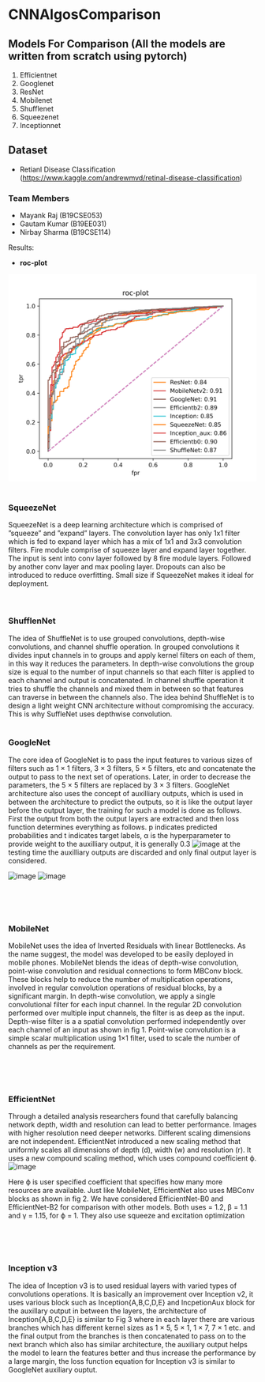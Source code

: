 # CNNAlgosComparison

## Models For Comparison (All the models are written from scratch using pytorch)

1. Efficientnet
2. Googlenet
3. ResNet
4. Mobilenet
5. Shufflenet
6. Squeezenet
7. Inceptionnet

## Dataset

- Retianl Disease Classification (https://www.kaggle.com/andrewmvd/retinal-disease-classification)

### Team Members

- Mayank Raj (B19CSE053)
- Gautam Kumar (B19EE031)
- Nirbay Sharma (B19CSE114)

Results:

- **roc-plot**

![img1](roc__models.svg)
</br></br>
### SqueezeNet
SqueezeNet is a deep learning architecture which is comprised of ”squeeze” and ”expand” layers. The convolution
layer has only 1x1 filter which is fed to expand layer which
has a mix of 1x1 and 3x3 convolution filters. Fire module
comprise of squeeze layer and expand layer together. The
input is sent into conv layer followed by 8 fire module
layers. Followed by another conv layer and max pooling
layer. Dropouts can also be introduced to reduce overfitting.
Small size if SqueezeNet makes it ideal for deployment.
</br></br></br>

### ShufflenNet
The idea of ShuffleNet is to use grouped convolutions,
depth-wise convolutions, and channel shuffle operation.
In grouped convolutions it divides input channels in to
groups and apply kernel filters on each of them, in this
way it reduces the parameters. In depth-wise convolutions
the group size is equal to the number of input channels
so that each filter is applied to each channel and output is
concatenated. In channel shuffle operation it tries to shuffle
the channels and mixed them in between so that features
can traverse in between the channels also. The idea behind
ShuffleNet is to design a light weight CNN architecture
without compromising the accuracy. This is why SuffleNet
uses depthwise convolution.
</br></br>
### GoogleNet
The core idea of GoogleNet is to pass the input features to
various sizes of filters such as 1 × 1 filters, 3 × 3 filters,
5 × 5 filters, etc and concatenate the output to pass to
the next set of operations. Later, in order to decrease the
parameters, the 5 × 5 filters are replaced by 3 × 3 filters.
GoogleNet architecture also uses the concept of auxilliary
outputs, which is used in between the architecture to predict
the outputs, so it is like the output layer before the output
layer, the training for such a model is done as follows.
First the output from both the output layers are extracted
and then loss function determines everything as follows. p
indicates predicted probabilities and t indicates target labels,
α is the hyperparameter to provide weight to the auxilliary
output, it is generally 0.3
![image](https://user-images.githubusercontent.com/65457437/184884848-9d4b78b7-f91b-44ae-bb6d-4bb9669851a8.png)
at the testing time the auxilliary outputs are discarded
and only final output layer is considered.

![image](https://user-images.githubusercontent.com/65457437/184885689-9e7468aa-9f0b-4ec0-be77-d0467b3ebf19.png)
![image](https://user-images.githubusercontent.com/65457437/184885842-9113faf4-8f17-45a7-9ddc-6263cfe364ca.png)


</br></br></br>
### MobileNet
MobileNet uses the idea of Inverted Residuals with linear
Bottlenecks. As the name suggest, the model was developed
to be easily deployed in mobile phones. MobileNet blends
the ideas of depth-wise convolution, point-wise convolution and residual connections to form MBConv block. These blocks help to reduce the number of
multiplication operations, involved in regular convolution
operations of residual blocks, by a significant margin. In
depth-wise convolution, we apply a single convolutional
filter for each input channel. In the regular 2D convolution
performed over multiple input channels, the filter is as deep
as the input. Depth-wise filter is a a spatial convolution
performed independently over each channel of an input as
shown in fig 1. Point-wise convolution is a simple scalar
multiplication using 1×1 filter, used to scale the number of
channels as per the requirement.

</br></br></br>
###  EfficientNet
Through a detailed analysis researchers found that carefully
balancing network depth, width and resolution can lead
to better performance. Images with higher resolution need
deeper networks. Different scaling dimensions are not independent. EfficientNet introduced a new scaling method
that uniformly scales all dimensions of depth (d), width (w)
and resolution (r). It uses a new compound scaling method,
which uses compound coefficient ϕ. 
![image](https://user-images.githubusercontent.com/65457437/184885484-5f46a5a2-ea6e-47ec-8f1c-fd290b3c72f0.png)

Here ϕ is user specified coefficient
that specifies how many more resources are available.
Just like MobileNet, EfficientNet also uses MBConv
blocks as shown in fig 2. We have considered EfficientNet-B0
and EfficientNet-B2 for comparison with other models. Both
uses = 1.2, β = 1.1 and γ = 1.15, for ϕ = 1. They also use
squeeze and excitation optimization


</br></br></br>
### Inception v3
The idea of Inception v3 is to used residual layers with
varied types of convolutions operations. It is basically an
improvement over Inception v2, it uses various block such
as Inception{A,B,C,D,E} and IncpetionAux block for the
auxillary output in between the layers, the architecture of
Inception{A,B,C,D,E} is similar to Fig 3 where in each layer
there are various branches which has different kernel sizes
as 1 × 5, 5 × 1, 1 × 7, 7 × 1 etc. and the final output from
the branches is then concatenated to pass on to the next
branch which also has similar architecture, the auxiliary
output helps the model to learn the features better and thus
increase the performance by a large margin, the loss function
equation for Inception v3 is similar to GoogleNet auxiliary
ouptut.



